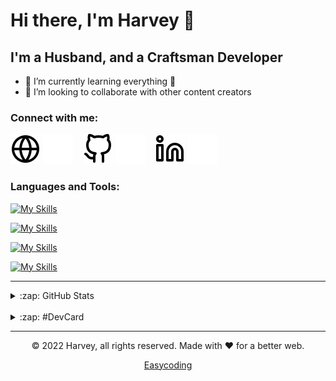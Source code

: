 # Hi there, I'm Harvey 👋

## I'm a Husband, and a Craftsman Developer

- 🌱 I’m currently learning everything 🤣
- 👯 I’m looking to collaborate with other content creators

### Connect with me:

[![website](./img/globe-light.svg)](https://easycoding.vn#gh-light-mode-only)
[![website](./img/globe-dark.svg)](https://easycoding.vn#gh-dark-mode-only)
&nbsp;&nbsp;
[![website](./img/github-light.svg)](https://github.com/HaiBV#gh-light-mode-only)
[![website](./img/github-dark.svg)](https://github.com/HaiBV#gh-dark-mode-only)
&nbsp;&nbsp;
[![website](./img/linkedin-light.svg)](https://linkedin.com/in/haibuivu#gh-light-mode-only)
[![website](./img/linkedin-dark.svg)](https://linkedin.com/in/haibuivu#gh-dark-mode-only)

### Languages and Tools:

[![My Skills](https://skillicons.dev/icons?i=html,css,js,ts,react,jquery,nodejs,php,mongodb,mysql,tailwind&theme=light)](https://skillicons.dev#gh-dark-mode-only)

[![My Skills](https://skillicons.dev/icons?i=html,css,js,ts,react,jquery,nodejs,php,mongodb,mysql,tailwind&theme=dark)](https://skillicons.dev#gh-light-mode-only)

[![My Skills](https://skillicons.dev/icons?i=git,docker,linux,nginx&theme=dark)](https://skillicons.dev#gh-ligth-mode-only)

[![My Skills](https://skillicons.dev/icons?i=git,docker,linux,nginx&theme=dark)](https://skillicons.dev#gh-light-mode-only)

---

<details>
  <summary>:zap: GitHub Stats</summary>

  <div>
    <img align="left" alt="HaiBV's GitHub Stats" src="https://github-readme-stats.vercel.app/api?username=HaiBV&show_icons=true&hide_border=false&title_color=ff652f&icon_color=FFE400&bg_color=09131B&text_color=ffffff&border_color=0c1a25" />
  </div>
</details>

<br />

<details>
  <summary>:zap: #DevCard</summary>

  <div>
    <a href="https://app.daily.dev/buivuhaibk"><img src="https://api.daily.dev/devcards/d0fefd4fad104b3eaa0277c958cd1481.png?r=cra" width="400" alt="Hải Bùi Vũ's Dev Card"/></a>
  </div>    
</details>

---

<p align="center"> © 2022 Harvey, all rights reserved. Made with ❤️ for a better web. </p>
<p align="center"><a href="https://www.easycoding.vn">Easycoding</a></p>

<!--
**HaiBV/HaiBV** is a ✨ _special_ ✨ repository because its `README.md` (this file) appears on your GitHub profile.

Here are some ideas to get you started:

- 🔭 I’m currently working on ...
- 🌱 I’m currently learning ...
- 👯 I’m looking to collaborate on ...
- 🤔 I’m looking for help with ...
- 💬 Ask me about ...
- 📫 How to reach me: ...
- 😄 Pronouns: ...
- ⚡ Fun fact: ...
-->

